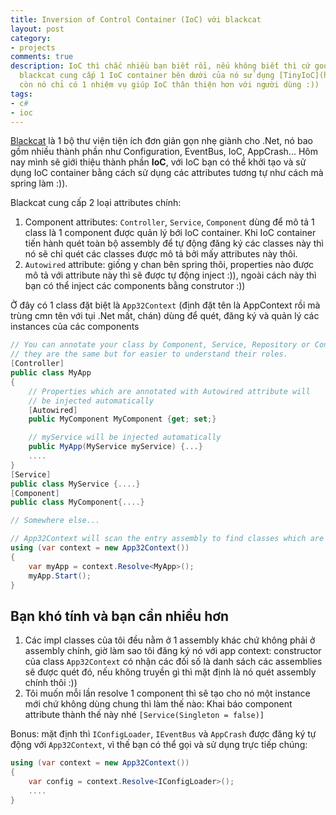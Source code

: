 ```yaml
---
title: Inversion of Control Container (IoC) với blackcat
layout: post
category:
- projects
comments: true
description: IoC thì chắc nhiều bạn biết rồi, nếu không biết thì cứ google là ra :))
  blackcat cung cấp 1 IoC container bên dưới của nó sử dụng [TinyIoC](https://github.com/grumpydev/TinyIoC)
  còn nó chỉ có 1 nhiệm vụ giúp IoC thân thiện hơn với người dùng :))
tags:
- c#
- ioc
---
```


[Blackcat](https://github.com/sontx/blackcat) là 1 bộ thư viện tiện ích đơn giản gọn nhẹ giành cho .Net, nó bao gồm nhiều thành phần như Configuration, EventBus, IoC, AppCrash... Hôm nay mình sẽ giới thiệu thành phần **IoC**, với IoC bạn có thể khởi tạo và sử dụng IoC container bằng cách sử dụng các attributes tương tự như cách mà spring làm :)).

Blackcat cung cấp 2 loại attributes chính:
1. Component attributes: `Controller`, `Service`, `Component` dùng để mô tả 1 class là 1 component được quản lý bới IoC container. Khi IoC container tiến hành quét toàn bộ assembly để tự động đăng ký các classes này thì nó sẽ chỉ quét các classes được mô tả bởi mấy attributes này thôi.
2. `Autowired` attribute: giống y chan bên spring thôi, properties nào được mô tả với attribute này thì sẽ được tự động inject :)), ngoài cách này thì bạn có thể inject các components bằng construtor :))

Ở đây có 1 class đặt biệt là `App32Context` (định đặt tên là AppContext rồi mà trùng cmn tên với tụi .Net mất, chán) dùng để quét, đăng ký và quản lý các instances của các components

```cs
// You can annotate your class by Component, Service, Repository or Controller,
// they are the same but for easier to understand their roles.
[Controller]
public class MyApp
{
	// Properties which are annotated with Autowired attribute will
	// be injected automatically
	[Autowired]
	public MyComponent MyComponent {get; set;}

	// myService will be injected automatically
	public MyApp(MyService myService) {...}
	....
}
[Service]
public class MyService {....}
[Component]
public class MyComponent{....}

// Somewhere else...

// App32Context will scan the entry assembly to find classes which are annotated with Controller, Component, Repository or Service attributes.
using (var context = new App32Context())
{
	var myApp = context.Resolve<MyApp>();
	myApp.Start();
}
```

Bạn khó tính và bạn cần nhiều hơn
----

1. Các impl classes của tôi đều nằm ở 1 assembly khác chứ không phải ở assembly chính, giờ làm sao tôi đăng ký nó với app context: constructor của class `App32Context` có nhận các đối số là danh sách các assemblies sẽ được quét đó, nếu không truyền gì thì mặt định là nó quét assembly chính thôi :))
2. Tôi muốn mỗi lần resolve 1 component thì sẽ tạo cho nó một instance mới chứ không dùng chung thì làm thế nào: Khai báo component attribute thành thế này nhé `[Service(Singleton = false)]`

Bonus: mặt định thì `IConfigLoader`, `IEventBus` và `AppCrash` được đăng ký tự động với `App32Context`, vì thế bạn có thể gọi và sử dụng trực tiếp chúng:
```cs
using (var context = new App32Context())
{
	var config = context.Resolve<IConfigLoader>();
	....
}
```
